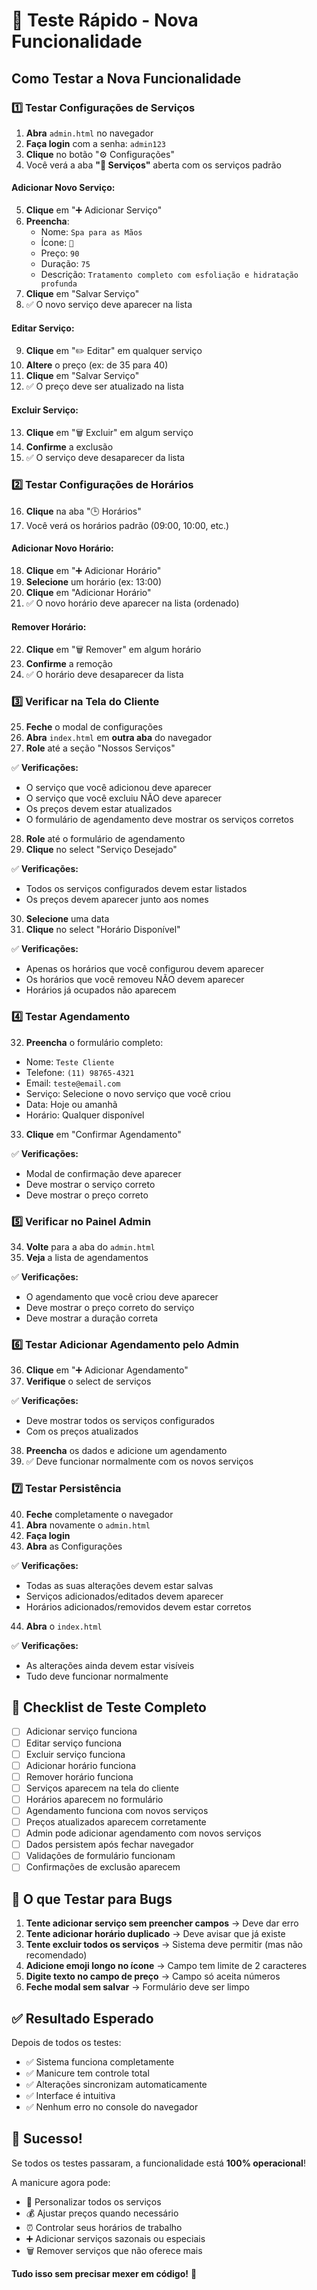 # 🧪 Teste Rápido - Nova Funcionalidade

## Como Testar a Nova Funcionalidade

### 1️⃣ Testar Configurações de Serviços

1. **Abra** `admin.html` no navegador
2. **Faça login** com a senha: `admin123`
3. **Clique** no botão "⚙️ Configurações"
4. Você verá a aba **"💅 Serviços"** aberta com os serviços padrão

#### Adicionar Novo Serviço:
5. **Clique** em "➕ Adicionar Serviço"
6. **Preencha**:
   - Nome: `Spa para as Mãos`
   - Ícone: `🌺`
   - Preço: `90`
   - Duração: `75`
   - Descrição: `Tratamento completo com esfoliação e hidratação profunda`
7. **Clique** em "Salvar Serviço"
8. ✅ O novo serviço deve aparecer na lista

#### Editar Serviço:
9. **Clique** em "✏️ Editar" em qualquer serviço
10. **Altere** o preço (ex: de 35 para 40)
11. **Clique** em "Salvar Serviço"
12. ✅ O preço deve ser atualizado na lista

#### Excluir Serviço:
13. **Clique** em "🗑️ Excluir" em algum serviço
14. **Confirme** a exclusão
15. ✅ O serviço deve desaparecer da lista

### 2️⃣ Testar Configurações de Horários

16. **Clique** na aba "🕒 Horários"
17. Você verá os horários padrão (09:00, 10:00, etc.)

#### Adicionar Novo Horário:
18. **Clique** em "➕ Adicionar Horário"
19. **Selecione** um horário (ex: 13:00)
20. **Clique** em "Adicionar Horário"
21. ✅ O novo horário deve aparecer na lista (ordenado)

#### Remover Horário:
22. **Clique** em "🗑️ Remover" em algum horário
23. **Confirme** a remoção
24. ✅ O horário deve desaparecer da lista

### 3️⃣ Verificar na Tela do Cliente

25. **Feche** o modal de configurações
26. **Abra** `index.html` em **outra aba** do navegador
27. **Role** até a seção "Nossos Serviços"

✅ **Verificações:**
- O serviço que você adicionou deve aparecer
- O serviço que você excluiu NÃO deve aparecer
- Os preços devem estar atualizados
- O formulário de agendamento deve mostrar os serviços corretos

28. **Role** até o formulário de agendamento
29. **Clique** no select "Serviço Desejado"

✅ **Verificações:**
- Todos os serviços configurados devem estar listados
- Os preços devem aparecer junto aos nomes

30. **Selecione** uma data
31. **Clique** no select "Horário Disponível"

✅ **Verificações:**
- Apenas os horários que você configurou devem aparecer
- Os horários que você removeu NÃO devem aparecer
- Horários já ocupados não aparecem

### 4️⃣ Testar Agendamento

32. **Preencha** o formulário completo:
   - Nome: `Teste Cliente`
   - Telefone: `(11) 98765-4321`
   - Email: `teste@email.com`
   - Serviço: Selecione o novo serviço que você criou
   - Data: Hoje ou amanhã
   - Horário: Qualquer disponível

33. **Clique** em "Confirmar Agendamento"

✅ **Verificações:**
- Modal de confirmação deve aparecer
- Deve mostrar o serviço correto
- Deve mostrar o preço correto

### 5️⃣ Verificar no Painel Admin

34. **Volte** para a aba do `admin.html`
35. **Veja** a lista de agendamentos

✅ **Verificações:**
- O agendamento que você criou deve aparecer
- Deve mostrar o preço correto do serviço
- Deve mostrar a duração correta

### 6️⃣ Testar Adicionar Agendamento pelo Admin

36. **Clique** em "➕ Adicionar Agendamento"
37. **Verifique** o select de serviços

✅ **Verificações:**
- Deve mostrar todos os serviços configurados
- Com os preços atualizados

38. **Preencha** os dados e adicione um agendamento
39. ✅ Deve funcionar normalmente com os novos serviços

### 7️⃣ Testar Persistência

40. **Feche** completamente o navegador
41. **Abra** novamente o `admin.html`
42. **Faça login**
43. **Abra** as Configurações

✅ **Verificações:**
- Todas as suas alterações devem estar salvas
- Serviços adicionados/editados devem aparecer
- Horários adicionados/removidos devem estar corretos

44. **Abra** o `index.html`

✅ **Verificações:**
- As alterações ainda devem estar visíveis
- Tudo deve funcionar normalmente

## 🎯 Checklist de Teste Completo

- [ ] Adicionar serviço funciona
- [ ] Editar serviço funciona
- [ ] Excluir serviço funciona
- [ ] Adicionar horário funciona
- [ ] Remover horário funciona
- [ ] Serviços aparecem na tela do cliente
- [ ] Horários aparecem no formulário
- [ ] Agendamento funciona com novos serviços
- [ ] Preços atualizados aparecem corretamente
- [ ] Admin pode adicionar agendamento com novos serviços
- [ ] Dados persistem após fechar navegador
- [ ] Validações de formulário funcionam
- [ ] Confirmações de exclusão aparecem

## 🐛 O que Testar para Bugs

1. **Tente adicionar serviço sem preencher campos** → Deve dar erro
2. **Tente adicionar horário duplicado** → Deve avisar que já existe
3. **Tente excluir todos os serviços** → Sistema deve permitir (mas não recomendado)
4. **Adicione emoji longo no ícone** → Campo tem limite de 2 caracteres
5. **Digite texto no campo de preço** → Campo só aceita números
6. **Feche modal sem salvar** → Formulário deve ser limpo

## ✅ Resultado Esperado

Depois de todos os testes:
- ✅ Sistema funciona completamente
- ✅ Manicure tem controle total
- ✅ Alterações sincronizam automaticamente
- ✅ Interface é intuitiva
- ✅ Nenhum erro no console do navegador

## 🎉 Sucesso!

Se todos os testes passaram, a funcionalidade está **100% operacional**!

A manicure agora pode:
- 🎨 Personalizar todos os serviços
- 💰 Ajustar preços quando necessário
- ⏰ Controlar seus horários de trabalho
- ➕ Adicionar serviços sazonais ou especiais
- 🗑️ Remover serviços que não oferece mais

**Tudo isso sem precisar mexer em código!** 🚀

